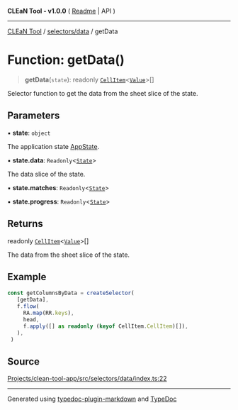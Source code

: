 **CLEaN Tool - v1.0.0** ( [Readme](../../../README.md) \| API )

***

[CLEaN Tool](../../../modules.md) / [selectors/data](../README.md) / getData

# Function: getData()

> **getData**(`state`): readonly [`CellItem`](../../../lib/fp/CellItem/interfaces/CellItem.md)\<[`Value`](../../../lib/fp/CellItem/type-aliases/Value.md)\>[]

Selector function to get the data from the sheet slice of the state.

## Parameters

▪ **state**: `object`

The application state [AppState](../../../app/store/type-aliases/AppState.md).

▪ **state.data**: `Readonly`\<[`State`](../../../reducers/data/interfaces/State.md)\>

The data slice of the state.

▪ **state.matches**: `Readonly`\<[`State`](../../progress/private/interfaces/State.md)\>

▪ **state.progress**: `Readonly`\<[`State`](../../progress/private/interfaces/State.md)\>

## Returns

readonly [`CellItem`](../../../lib/fp/CellItem/interfaces/CellItem.md)\<[`Value`](../../../lib/fp/CellItem/type-aliases/Value.md)\>[]

The data from the sheet slice of the state.

## Example

```ts
const getColumnsByData = createSelector(
   [getData],
   f.flow(
     RA.map(RR.keys),
     head,
     f.apply([] as readonly (keyof CellItem.CellItem)[]),
   ),
 )
```

## Source

[Projects/clean-tool-app/src/selectors/data/index.ts:22](https://github.com/yuckyh/clean-tool-app/)

***

Generated using [typedoc-plugin-markdown](https://www.npmjs.com/package/typedoc-plugin-markdown) and [TypeDoc](https://typedoc.org/)
